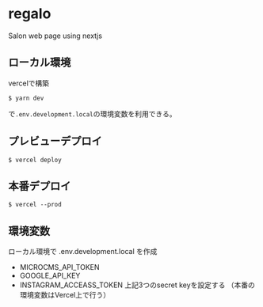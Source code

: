 # regalo
Salon web page using nextjs

## ローカル環境
vercelで構築

```
$ yarn dev
```
で```.env.development.local```の環境変数を利用できる。

## プレビューデプロイ
```
$ vercel deploy
```
## 本番デプロイ
```
$ vercel --prod
```

## 環境変数

ローカル環境で
.env.development.local
を作成

- MICROCMS_API_TOKEN
- GOOGLE_API_KEY
- INSTAGRAM_ACCEASS_TOKEN
上記3つのsecret keyを設定する
（本番の環境変数はVercel上で行う）
